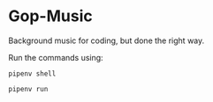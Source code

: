 # Gop-Music
Background music for coding, but done the right way.

Run the commands using:
```
pipenv shell

pipenv run
```
